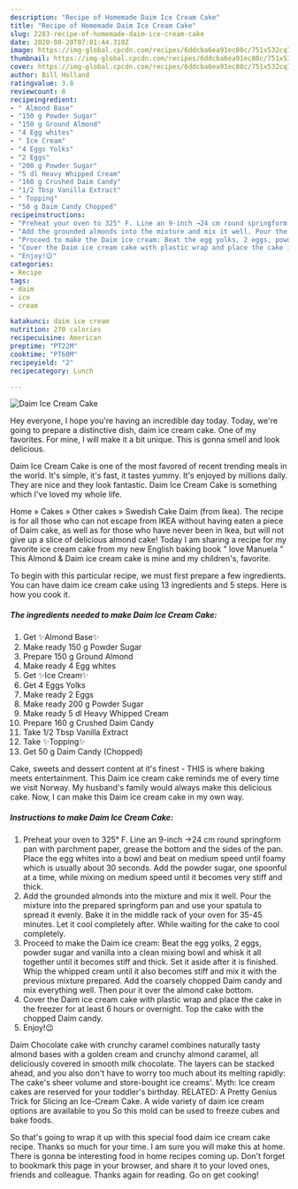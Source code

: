 ```yaml
---
description: "Recipe of Homemade Daim Ice Cream Cake"
title: "Recipe of Homemade Daim Ice Cream Cake"
slug: 2283-recipe-of-homemade-daim-ice-cream-cake
date: 2020-08-20T07:01:44.310Z
image: https://img-global.cpcdn.com/recipes/6ddcba6ea91ec80c/751x532cq70/daim-ice-cream-cake-recipe-main-photo.jpg
thumbnail: https://img-global.cpcdn.com/recipes/6ddcba6ea91ec80c/751x532cq70/daim-ice-cream-cake-recipe-main-photo.jpg
cover: https://img-global.cpcdn.com/recipes/6ddcba6ea91ec80c/751x532cq70/daim-ice-cream-cake-recipe-main-photo.jpg
author: Bill Holland
ratingvalue: 3.8
reviewcount: 8
recipeingredient:
- " Almond Base"
- "150 g Powder Sugar"
- "150 g Ground Almond"
- "4 Egg whites"
- " Ice Cream"
- "4 Eggs Yolks"
- "2 Eggs"
- "200 g Powder Sugar"
- "5 dl Heavy Whipped Cream"
- "160 g Crushed Daim Candy"
- "1/2 Tbsp Vanilla Extract"
- " Topping"
- "50 g Daim Candy Chopped"
recipeinstructions:
- "Preheat your oven to 325° F. Line an 9-inch →24 cm round springform pan with parchment paper, grease the bottom and the sides of the pan. Place the egg whites into a bowl and beat on medium speed until foamy which is usually about 30 seconds. Add the powder sugar, one spoonful at a time, while mixing on medium speed until it becomes very stiff and thick."
- "Add the grounded almonds into the mixture and mix it well. Pour the mixture into the prepared springform pan and use your spatula to spread it evenly. Bake it in the middle rack of your oven for 35-45 minutes. Let it cool completely after. While waiting for the cake to cool completely."
- "Proceed to make the Daim ice cream: Beat the egg yolks, 2 eggs, powder sugar and vanilla into a clean mixing bowl and whisk it all together until it becomes stiff and thick. Set it aside after it is finished. Whip the whipped cream until it also becomes stiff and mix it with the previous mixture prepared. Add the coarsely chopped Daim candy and mix everything well. Then pour it over the almond cake bottom."
- "Cover the Daim ice cream cake with plastic wrap and place the cake in the freezer for at least 6 hours or overnight. Top the cake with the chopped Daim candy."
- "Enjoy!😉"
categories:
- Recipe
tags:
- daim
- ice
- cream

katakunci: daim ice cream 
nutrition: 270 calories
recipecuisine: American
preptime: "PT22M"
cooktime: "PT60M"
recipeyield: "2"
recipecategory: Lunch

---
```



![Daim Ice Cream Cake](https://img-global.cpcdn.com/recipes/6ddcba6ea91ec80c/751x532cq70/daim-ice-cream-cake-recipe-main-photo.jpg)

Hey everyone, I hope you're having an incredible day today. Today, we're going to prepare a distinctive dish, daim ice cream cake. One of my favorites. For mine, I will make it a bit unique. This is gonna smell and look delicious.

Daim Ice Cream Cake is one of the most favored of recent trending meals in the world. It's simple, it's fast, it tastes yummy. It's enjoyed by millions daily. They are nice and they look fantastic. Daim Ice Cream Cake is something which I've loved my whole life.

Home » Cakes » Other cakes » Swedish Cake Daim (from Ikea). The recipe is for all those who can not escape from IKEA without having eaten a piece of Daim cake, as well as for those who have never been in Ikea, but will not give up a slice of delicious almond cake! Today I am sharing a recipe for my favorite ice cream cake from my new English baking book &#34; love Manuela &#34; This Almond &amp; Daim ice cream cake is mine and my children&#39;s, favorite.


To begin with this particular recipe, we must first prepare a few ingredients. You can have daim ice cream cake using 13 ingredients and 5 steps. Here is how you cook it.

<!--inarticleads1-->

##### The ingredients needed to make Daim Ice Cream Cake:

1. Get  ✨Almond Base✨
1. Make ready 150 g Powder Sugar
1. Prepare 150 g Ground Almond
1. Make ready 4 Egg whites
1. Get  ✨Ice Cream✨
1. Get 4 Eggs Yolks
1. Make ready 2 Eggs
1. Make ready 200 g Powder Sugar
1. Make ready 5 dl Heavy Whipped Cream
1. Prepare 160 g Crushed Daim Candy
1. Take 1/2 Tbsp Vanilla Extract
1. Take  ✨Topping✨
1. Get 50 g Daim Candy (Chopped)


Cake, sweets and dessert content at it&#39;s finest - THIS is where baking meets entertainment. This Daim ice cream cake reminds me of every time we visit Norway. My husband&#39;s family would always make this delicious cake. Now, I can make this Daim ice cream cake in my own way. 

<!--inarticleads2-->

##### Instructions to make Daim Ice Cream Cake:

1. Preheat your oven to 325° F. Line an 9-inch →24 cm round springform pan with parchment paper, grease the bottom and the sides of the pan. Place the egg whites into a bowl and beat on medium speed until foamy which is usually about 30 seconds. Add the powder sugar, one spoonful at a time, while mixing on medium speed until it becomes very stiff and thick.
1. Add the grounded almonds into the mixture and mix it well. Pour the mixture into the prepared springform pan and use your spatula to spread it evenly. Bake it in the middle rack of your oven for 35-45 minutes. Let it cool completely after. While waiting for the cake to cool completely.
1. Proceed to make the Daim ice cream: Beat the egg yolks, 2 eggs, powder sugar and vanilla into a clean mixing bowl and whisk it all together until it becomes stiff and thick. Set it aside after it is finished. Whip the whipped cream until it also becomes stiff and mix it with the previous mixture prepared. Add the coarsely chopped Daim candy and mix everything well. Then pour it over the almond cake bottom.
1. Cover the Daim ice cream cake with plastic wrap and place the cake in the freezer for at least 6 hours or overnight. Top the cake with the chopped Daim candy.
1. Enjoy!😉


Daim Chocolate cake with crunchy caramel combines naturally tasty almond bases with a golden cream and crunchy almond caramel, all deliciously covered in smooth milk chocolate. The layers can be stacked ahead, and you also don&#39;t have to worry too much about its melting rapidly: The cake&#39;s sheer volume and store-bought ice creams&#39;. Myth: Ice cream cakes are reserved for your toddler&#39;s birthday. RELATED: A Pretty Genius Trick for Slicing an Ice-Cream Cake. A wide variety of daim ice cream options are available to you So this mold can be used to freeze cubes and bake foods. 

So that's going to wrap it up with this special food daim ice cream cake recipe. Thanks so much for your time. I am sure you will make this at home. There is gonna be interesting food in home recipes coming up. Don't forget to bookmark this page in your browser, and share it to your loved ones, friends and colleague. Thanks again for reading. Go on get cooking!
